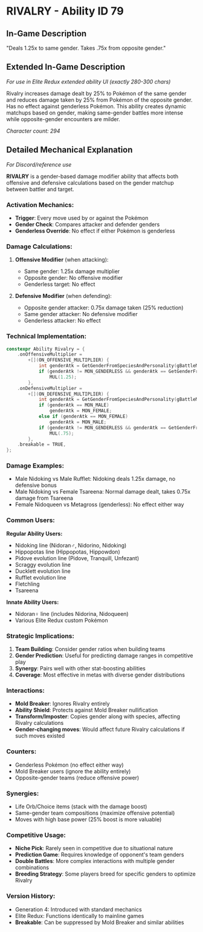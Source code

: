 # RIVALRY - Ability ID 79

## In-Game Description
"Deals 1.25x to same gender. Takes .75x from opposite gender."

## Extended In-Game Description
*For use in Elite Redux extended ability UI (exactly 280-300 chars)*

Rivalry increases damage dealt by 25% to Pokémon of the same gender and reduces damage taken by 25% from Pokémon of the opposite gender. Has no effect against genderless Pokémon. This ability creates dynamic matchups based on gender, making same-gender battles more intense while opposite-gender encounters are milder.

*Character count: 294*

## Detailed Mechanical Explanation
*For Discord/reference use*

**RIVALRY** is a gender-based damage modifier ability that affects both offensive and defensive calculations based on the gender matchup between battler and target.

### Activation Mechanics:
- **Trigger**: Every move used by or against the Pokémon
- **Gender Check**: Compares attacker and defender genders
- **Genderless Override**: No effect if either Pokémon is genderless

### Damage Calculations:

1. **Offensive Modifier** (when attacking):
   - Same gender: 1.25x damage multiplier
   - Opposite gender: No offensive modifier
   - Genderless target: No effect

2. **Defensive Modifier** (when defending):
   - Opposite gender attacker: 0.75x damage taken (25% reduction)
   - Same gender attacker: No defensive modifier
   - Genderless attacker: No effect

### Technical Implementation:
```c
constexpr Ability Rivalry = {
    .onOffensiveMultiplier =
        +[](ON_OFFENSIVE_MULTIPLIER) {
            int genderAtk = GetGenderFromSpeciesAndPersonality(gBattleMons[battler].species, gBattleMons[battler].personality);
            if (genderAtk != MON_GENDERLESS && genderAtk == GetGenderFromSpeciesAndPersonality(gBattleMons[target].species, gBattleMons[target].personality))
                MUL(1.25);
        },
    .onDefensiveMultiplier =
        +[](ON_DEFENSIVE_MULTIPLIER) {
            int genderAtk = GetGenderFromSpeciesAndPersonality(gBattleMons[attacker].species, gBattleMons[attacker].personality);
            if (genderAtk == MON_MALE)
                genderAtk = MON_FEMALE;
            else if (genderAtk == MON_FEMALE)
                genderAtk = MON_MALE;
            if (genderAtk != MON_GENDERLESS && genderAtk == GetGenderFromSpeciesAndPersonality(gBattleMons[battler].species, gBattleMons[battler].personality))
                MUL(.75);
        },
    .breakable = TRUE,
};
```

### Damage Examples:
- Male Nidoking vs Male Rufflet: Nidoking deals 1.25x damage, no defensive bonus
- Male Nidoking vs Female Tsareena: Normal damage dealt, takes 0.75x damage from Tsareena
- Female Nidoqueen vs Metagross (genderless): No effect either way

### Common Users:
**Regular Ability Users:**
- Nidoking line (Nidoran♂, Nidorino, Nidoking)
- Hippopotas line (Hippopotas, Hippowdon)
- Pidove evolution line (Pidove, Tranquill, Unfezant)
- Scraggy evolution line
- Ducklett evolution line
- Rufflet evolution line
- Fletchling
- Tsareena

**Innate Ability Users:**
- Nidoran♀ line (includes Nidorina, Nidoqueen)
- Various Elite Redux custom Pokémon

### Strategic Implications:
1. **Team Building**: Consider gender ratios when building teams
2. **Gender Prediction**: Useful for predicting damage ranges in competitive play
3. **Synergy**: Pairs well with other stat-boosting abilities
4. **Coverage**: Most effective in metas with diverse gender distributions

### Interactions:
- **Mold Breaker**: Ignores Rivalry entirely
- **Ability Shield**: Protects against Mold Breaker nullification
- **Transform/Imposter**: Copies gender along with species, affecting Rivalry calculations
- **Gender-changing moves**: Would affect future Rivalry calculations if such moves existed

### Counters:
- Genderless Pokémon (no effect either way)
- Mold Breaker users (ignore the ability entirely)
- Opposite-gender teams (reduce offensive power)

### Synergies:
- Life Orb/Choice items (stack with the damage boost)
- Same-gender team compositions (maximize offensive potential)
- Moves with high base power (25% boost is more valuable)

### Competitive Usage:
- **Niche Pick**: Rarely seen in competitive due to situational nature
- **Prediction Game**: Requires knowledge of opponent's team genders
- **Double Battles**: More complex interactions with multiple gender combinations
- **Breeding Strategy**: Some players breed for specific genders to optimize Rivalry

### Version History:
- Generation 4: Introduced with standard mechanics
- Elite Redux: Functions identically to mainline games
- **Breakable**: Can be suppressed by Mold Breaker and similar abilities